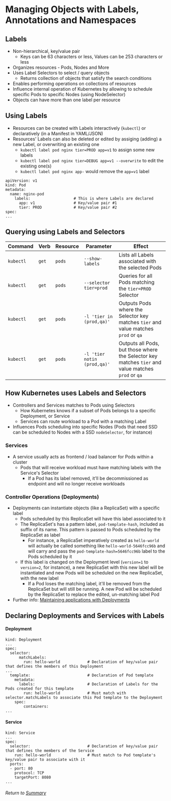 # Managing Objects with Labels, Annotations and Namespaces

## Labels

- Non-hierarchical, key/value pair
    - Keys can be 63 characters or less, Values can be 253 characters or less
- Organizes resources - Pods, Nodes and More
- Uses Label Selectors to select / query objects
    - Returns collection of objects that satisfy the search conditions
- Enables performing operations on collections of resources
- Influence internal operation of Kubernetes by allowing to schedule specific Pods to specific Nodes (using NodeSelector)
- Objects can have more than one label per resource

## Using Labels

- Resources can be created with Labels interactively (`kubectl`) or declaratively (in a Manifest in YAML/JSON)
- Resources' Labels can also be deleted or edited by assiging (adding) a new Label, or overwriting an existing one
    - `kubectl label pod nginx tier=PROD app=v1` to assign some new labels
    - `kubectl label pod nginx tier=DEBUG app=v1 --overwrite` to edit the existing one(s)
    - `kubectl label pod nginx app-` would remove the `app=v1` label 

```
apiVersion: v1
kind: Pod
metadata:
  name: nginx-pod
    labels:                   # This is where Labels are declared
      app: v1                 # Key/value pair #1
      tier: PROD              # Key/value pair #2
spec:
...

```

## Querying using Labels and Selectors

| Command | Verb | Resource | Parameter | Effect
| --- | --- | --- | --- | --- |
| `kubectl` | `get` | `pods` | `--show-labels` | Lists all Labels associated with the selected Pods |
| `kubectl` | `get` | `pods` | `--selector tier=prod` | Queries for all Pods matching the `tier=PROD` Selector |
| `kubectl` | `get` | `pods` | `-l 'tier in (prod,qa)'` | Outputs Pods where the Selector key matches `tier` and value matches `prod` or `qa` |
| `kubectl` | `get` | `pods` | `-l 'tier notin (prod,qa)'` | Outputs all Pods, but those where the Selector key matches `tier` and value matches `prod` or `qa` |

## How Kubernetes uses Labels and Selectors

- Controllers and Services matches to Pods using Selectors
    - How Kubernetes knows if a subset of Pods belongs to a specific Deployment, or Service
    - Services can route workload to a Pod with a matching Label
- Influences Pods scheduling into specific Nodes (Pods that need SSD can be scheduled to Nodes with a SSD `nodeSelector`, for instance)

### Services

- A service usually acts as frontend / load balancer for Pods within a cluster
  - Pods that will receive workload must have matching labels with the Service's Selector
    - If a Pod has its label removed, it'll be decommissioned as endpoint and will no longer receive workloads

### Controller Operations (Deployments)

- Deployments can instantiate objects (like a ReplicaSet) with a specific label
  - Pods scheduled by this ReplicaSet will have this label associated to it
  - The ReplicaSet's has a pattern label, `pod-template-hash`, included as suffix of its name. This pattern is passed to Pods scheduled by the ReplicaSet as label 
    - For instance, a ReplicaSet imperatively created as `hello-world` will actually be called something like `hello-world-5646fcc96b` and will carry and pass the `pod-template-hash=5646fcc96b` label to the Pods scheduled by it
  - If this label is changed on the Deployment level (`version=1` to `version=2`, for instance), a new ReplicaSet with this new label will be instantiated and new Pods will be scheduled on the new ReplicaSet, with the new label
    - If a Pod loses the matching label, it'll be removed from the ReplicaSet but will still be running. A new Pod will be scheduled by the ReplicaSet to replace the edited, un-matching label Pod
- Further info: [Maintaining applications with Deployments](../../Managing%20Kubernetes%20Controllers%20and%20Deployments/02maintainingApplicationsDeployments/01updatingDeploymentCheckingRolloutStatus.md)

## Declaring Deployments and Services with Labels 

#### Deployment
```
kind: Deployment
...
spec:
  selector:
      matchLabels:
        run: hello-world            # Declaration of key/value pair that defines the members of this Deployment
...
  template:                         # Declaration of Pod template
    metadata:
      labels:                       # Declaration of Labels for the Pods created for this template
        run: hello-world            # Must match with selector.matchLabels to associate this Pod template to the Deployment
    spec:
        containers:
...
```

#### Service
```
kind: Service
...
spec:
  selector:                         # Declaration of key/value pair that defines the members of the Service
    run: hello-world                # Must match to Pod template's key/value pair to associate with it
  ports:
  - port: 80
    protocol: TCP
    targetPort: 8080
...
```

###### Return to [Summary](README.md)
